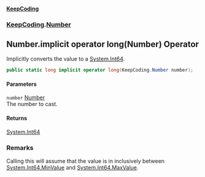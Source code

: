 #### [KeepCoding](index.md 'index')
### [KeepCoding](KeepCoding.md 'KeepCoding').[Number](KeepCoding_Number.md 'KeepCoding.Number')
## Number.implicit operator long(Number) Operator
Implicitly converts the value to a [System.Int64](https://docs.microsoft.com/en-us/dotnet/api/System.Int64 'System.Int64').  
```csharp
public static long implicit operator long(KeepCoding.Number number);
```
#### Parameters
<a name='KeepCoding_Number_op_Implicitlong(KeepCoding_Number)_number'></a>
`number` [Number](KeepCoding_Number.md 'KeepCoding.Number')  
The number to cast.
  
#### Returns
[System.Int64](https://docs.microsoft.com/en-us/dotnet/api/System.Int64 'System.Int64')  
### Remarks
Calling this will assume that the value is in inclusively between [System.Int64.MinValue](https://docs.microsoft.com/en-us/dotnet/api/System.Int64.MinValue 'System.Int64.MinValue') and [System.Int64.MaxValue](https://docs.microsoft.com/en-us/dotnet/api/System.Int64.MaxValue 'System.Int64.MaxValue').  
